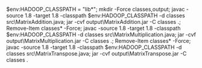 $env:HADOOP_CLASSPATH = "lib\*"; 
mkdir -Force classes,output; 
javac -source 1.8 -target 1.8 -classpath $env:HADOOP_CLASSPATH -d classes src\MatrixAddition.java; 
jar -cvf output\MatrixAddition.jar -C classes .; 
Remove-Item classes\* -Force; 
javac -source 1.8 -target 1.8 -classpath $env:HADOOP_CLASSPATH -d classes src\MatrixMultiplication.java; 
jar -cvf output\MatrixMultiplication.jar -C classes .; 
Remove-Item classes\* -Force; javac -source 1.8 -target 1.8 -classpath $env:HADOOP_CLASSPATH -d classes src\MatrixTranspose.java; 
jar -cvf output\MatrixTranspose.jar -C classes .